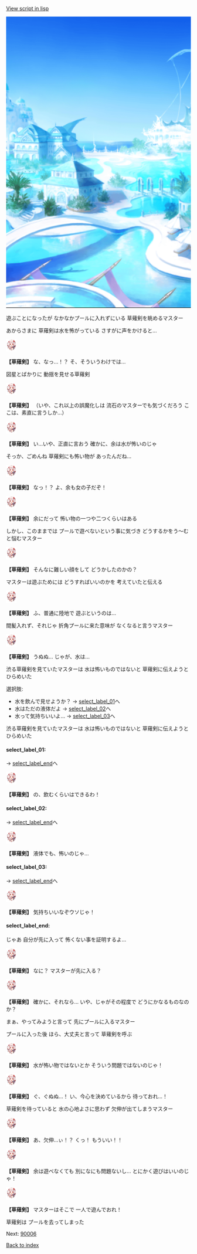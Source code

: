 [View script in lisp](../scripts/210041102.txt)

![sea_resort_day.png](../images/backgrounds/sea_resort_day.png)

遊ぶことになったが
なかなかプールに入れずにいる
草薙剣を眺めるマスター

あからさまに
草薙剣は水を怖がっている
さすがに声をかけると…

<img src="../images/units/2100411.png" alt="2100411.png" height="34"/>

**【草薙剣】**
な、なっ…！？
そ、そういうわけでは…

図星とばかりに
動揺を見せる草薙剣

<img src="../images/units/2100411.png" alt="2100411.png" height="34"/>

**【草薙剣】**
（いや、これ以上の誤魔化しは
流石のマスターでも気づくだろう
ここは、素直に言うしか…）

<img src="../images/units/2100411.png" alt="2100411.png" height="34"/>

**【草薙剣】**
い…いや、正直に言おう
確かに、余は水が怖いのじゃ

そっか、ごめんね
草薙剣にも怖い物が
あったんだね…

<img src="../images/units/2100411.png" alt="2100411.png" height="34"/>

**【草薙剣】**
なっ！？
よ、余も女の子だぞ！

<img src="../images/units/2100411.png" alt="2100411.png" height="34"/>

**【草薙剣】**
余にだって
怖い物の一つや二つくらいはある

しかし、このままでは
プールで遊べないという事に気づき
どうするかをう～むと悩むマスター

<img src="../images/units/2100411.png" alt="2100411.png" height="34"/>

**【草薙剣】**
そんなに難しい顔をして
どうかしたのかの？

マスターは遊ぶためには
どうすればいいのかを
考えていたと伝える

<img src="../images/units/2100411.png" alt="2100411.png" height="34"/>

**【草薙剣】**
ふ、普通に陸地で
遊ぶというのは…

間髪入れず、それじゃ
折角プールに来た意味が
なくなると言うマスター

<img src="../images/units/2100411.png" alt="2100411.png" height="34"/>

**【草薙剣】**
うぬぬ…
じゃが、水は…

渋る草薙剣を見ていたマスターは
水は怖いものではないと
草薙剣に伝えようとひらめいた

選択肢:
- 水を飲んで見せようか？ → [select_label_01](#select_label_01)へ
- 水はただの液体だよ → [select_label_02](#select_label_02)へ
- 水って気持ちいいよ… → [select_label_03](#select_label_03)へ

渋る草薙剣を見ていたマスターは
水は怖いものではないと
草薙剣に伝えようとひらめいた

#### select_label_01:
 → [select_label_end](#select_label_end)へ

<img src="../images/units/2100411.png" alt="2100411.png" height="34"/>

**【草薙剣】**
の、飲むくらいはできるわ！

#### select_label_02:
 → [select_label_end](#select_label_end)へ

<img src="../images/units/2100411.png" alt="2100411.png" height="34"/>

**【草薙剣】**
液体でも、怖いのじゃ…

#### select_label_03:
 → [select_label_end](#select_label_end)へ

<img src="../images/units/2100411.png" alt="2100411.png" height="34"/>

**【草薙剣】**
気持ちいいなぞウソじゃ！

#### select_label_end:

じゃあ
自分が先に入って
怖くない事を証明するよ…

<img src="../images/units/2100411.png" alt="2100411.png" height="34"/>

**【草薙剣】**
なに？
マスターが先に入る？

<img src="../images/units/2100411.png" alt="2100411.png" height="34"/>

**【草薙剣】**
確かに、それなら…
いや、じゃがその程度で
どうにかなるものなのか？

まぁ、やってみようと言って
先にプールに入るマスター

プールに入った後
ほら、大丈夫と言って
草薙剣を呼ぶ

<img src="../images/units/2100411.png" alt="2100411.png" height="34"/>

**【草薙剣】**
水が怖い物ではないとか
そういう問題ではないのじゃ！

<img src="../images/units/2100411.png" alt="2100411.png" height="34"/>

**【草薙剣】**
ぐ、ぐぬぬ…！
い、今心を決めているから
待っておれ…！

草薙剣を待っていると
水の心地よさに思わず
欠伸が出てしまうマスター

<img src="../images/units/2100411.png" alt="2100411.png" height="34"/>

**【草薙剣】**
あ、欠伸…ぃ！？
くっ！
もういい！！

<img src="../images/units/2100411.png" alt="2100411.png" height="34"/>

**【草薙剣】**
余は遊べなくても
別になにも問題ないし…
とにかく遊びはいいのじゃ！

<img src="../images/units/2100411.png" alt="2100411.png" height="34"/>

**【草薙剣】**
マスターはそこで
一人で遊んでおれ！

草薙剣は
プールを去ってしまった

Next: [90006](90006.md)

[Back to index](index.md)
